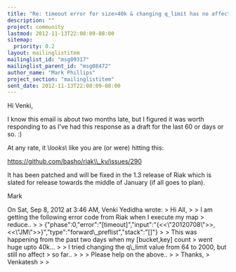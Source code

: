 ```yaml
---
title: "Re: timeout error for size>40k & changing q_limit has no affect"
description: ""
project: community
lastmod: 2012-11-13T22:08:09-08:00
sitemap:
  priority: 0.2
layout: mailinglistitem
mailinglist_id: "msg09317"
mailinglist_parent_id: "msg08472"
author_name: "Mark Phillips"
project_section: "mailinglistitem"
sent_date: 2012-11-13T22:08:09-08:00
---
```



Hi Venki,

I know this email is about two months late, but I figured it was worth
responding to as I've had this response as a draft for the last 60 or
days or so. :)

At any rate, it \\*looks\\* like you are (or were) hitting this:

https://github.com/basho/riak\\_kv/issues/290

It has been patched and will be fixed in the 1.3 release of Riak which
is slated for release towards the middle of January (if all goes to
plan).

Mark

On Sat, Sep 8, 2012 at 3:46 AM, Venki Yedidha
 wrote:
&gt; Hi All,
&gt;
&gt; I am getting the following error code from Riak when I execute my map
&gt; reduce..
&gt;
&gt; {"phase":0,"error":"[timeout]","input":"{&lt;&lt;\\"20120708\\"&gt;&gt;,&lt;&lt;\\"JM\\"&gt;&gt;}","type":"forward\\_preflist","stack":"[]"}
&gt;
&gt; This was happening from the past two days when my [bucket,key] count
&gt; went huge upto 40k...
&gt;
&gt; I tried changing the q\\_limit value from 64 to 2000, but still no affect
&gt; so far..
&gt;
&gt;
&gt; Please help on the above..
&gt;
&gt; Thanks,
&gt; Venkatesh
&gt;
&gt;
